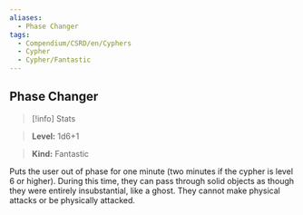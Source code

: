 ```yaml
---
aliases:
  - Phase Changer
tags:
  - Compendium/CSRD/en/Cyphers
  - Cypher
  - Cypher/Fantastic
---
```

  
    
## Phase Changer    
>[!info] Stats    
> **Level:** 1d6+1    
> **Kind:** Fantastic  
    
Puts the user out of phase for one minute (two minutes if the cypher is level 6 or higher). During this time, they can pass through solid objects as though they were entirely insubstantial, like a ghost. They cannot make physical attacks or be physically attacked.